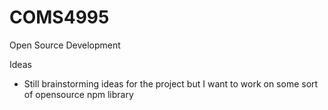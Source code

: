 # COMS4995
Open Source Development

Ideas

- Still brainstorming ideas for the project but I want to work on some sort of opensource npm library
